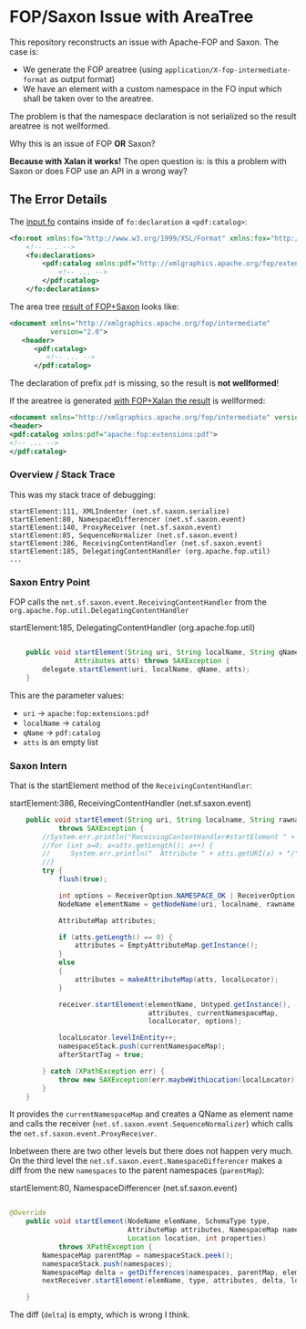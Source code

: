 # FOP/Saxon Issue with AreaTree

This repository reconstructs an issue with Apache-FOP and Saxon. The case is:

* We generate the FOP areatree (using `application/X-fop-intermediate-format` as output format)
* We have an element with a custom namespace in the FO input which shall be taken over to the areatree.

The problem is that the namespace declaration is not serialized so the result areatree is not wellformed.

Why this is an issue of FOP **OR** Saxon? 

**Because with Xalan it works!** The open question is: is this a problem with Saxon or does FOP use an API in a wrong way?

## The Error Details

The [input.fo](./input.fo) contains inside of `fo:declaration` a `<pdf:catalog>`:

```xml
<fo:root xmlns:fo="http://www.w3.org/1999/XSL/Format" xmlns:fox="http://xmlgraphics.apache.org/fop/extensions">
    <!-- ... -->
    <fo:declarations>
        <pdf:catalog xmlns:pdf="http://xmlgraphics.apache.org/fop/extensions/pdf">
            <!-- ... -->
        </pdf:catalog>
    </fo:declarations>

```

The area tree [result of FOP+Saxon](https://github.com/nkutsche/issue-fop-areatree-saxon/actions/runs/11915871500/job/33207176196#step:7:15) looks like:

```xml
<document xmlns="http://xmlgraphics.apache.org/fop/intermediate"
          version="2.0">
   <header>
      <pdf:catalog>
         <!-- ... -->
      </pdf:catalog>
```

The declaration of prefix `pdf` is missing, so the result is **not wellformed**!

If the areatree is generated [with FOP+Xalan the result](https://github.com/nkutsche/issue-fop-areatree-saxon/actions/runs/11915871500/job/33207176196#step:6:10) is wellformed:

```xml
<document xmlns="http://xmlgraphics.apache.org/fop/intermediate" version="2.0">
<header>
<pdf:catalog xmlns:pdf="apache:fop:extensions:pdf">
<!-- ... -->
</pdf:catalog>
```


### Overview / Stack Trace

This was my stack trace of debugging: 

```
startElement:111, XMLIndenter (net.sf.saxon.serialize)
startElement:80, NamespaceDifferencer (net.sf.saxon.event)
startElement:140, ProxyReceiver (net.sf.saxon.event)
startElement:85, SequenceNormalizer (net.sf.saxon.event)
startElement:386, ReceivingContentHandler (net.sf.saxon.event)
startElement:185, DelegatingContentHandler (org.apache.fop.util)
...

```


### Saxon Entry Point

FOP calls the `net.sf.saxon.event.ReceivingContentHandler` from the `org.apache.fop.util.DelegatingContentHandler`

startElement:185, DelegatingContentHandler (org.apache.fop.util)

```java

    public void startElement(String uri, String localName, String qName,
                Attributes atts) throws SAXException {
        delegate.startElement(uri, localName, qName, atts);
    }

```

This are the parameter values:

* `uri` -> `apache:fop:extensions:pdf`
* `localName` -> `catalog`
* `qName` -> `pdf:catalog`
* `atts` is an empty list

### Saxon Intern

That is the startElement method of the `ReceivingContentHandler`: 

startElement:386, ReceivingContentHandler (net.sf.saxon.event)

```java
    public void startElement(String uri, String localname, String rawname, Attributes atts)
            throws SAXException {
        //System.err.println("ReceivingContentHandler#startElement " + localname + " sysId=" + localLocator.getSystemId());
        //for (int a=0; a<atts.getLength(); a++) {
        //     System.err.println("  Attribute " + atts.getURI(a) + "/" + atts.getLocalName(a) + "/" + atts.getQName(a));
        //}
        try {
            flush(true);

            int options = ReceiverOption.NAMESPACE_OK | ReceiverOption.ALL_NAMESPACES;
            NodeName elementName = getNodeName(uri, localname, rawname);

            AttributeMap attributes;

            if (atts.getLength() == 0) {
                attributes = EmptyAttributeMap.getInstance();
            }
            else
            {
                attributes = makeAttributeMap(atts, localLocator);
            }

            receiver.startElement(elementName, Untyped.getInstance(),
                                  attributes, currentNamespaceMap,
                                  localLocator, options);

            localLocator.levelInEntity++;
            namespaceStack.push(currentNamespaceMap);
            afterStartTag = true;

        } catch (XPathException err) {
            throw new SAXException(err.maybeWithLocation(localLocator));
        }
    }
```

It provides the `currentNamespaceMap` and creates a QName as element name and calls the receiver (`net.sf.saxon.event.SequenceNormalizer`) which calls the `net.sf.saxon.event.ProxyReceiver`.

Inbetween there are two other levels but there does not happen very much. On the third level the `net.sf.saxon.event.NamespaceDifferencer` makes a diff from the new `namespaces` to the parent namespaces (`parentMap`):

startElement:80, NamespaceDifferencer (net.sf.saxon.event)


```java

@Override
    public void startElement(NodeName elemName, SchemaType type,
                             AttributeMap attributes, NamespaceMap namespaces,
                             Location location, int properties)
            throws XPathException {
        NamespaceMap parentMap = namespaceStack.peek();
        namespaceStack.push(namespaces);
        NamespaceMap delta = getDifferences(namespaces, parentMap, elemName.hasURI(NamespaceUri.NULL));
        nextReceiver.startElement(elemName, type, attributes, delta, location, properties);

    }

```

The diff (`delta`) is empty, which is wrong I think.

